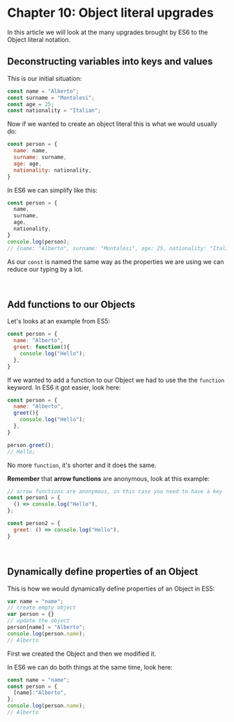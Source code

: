# Chapter 10: Object literal upgrades

In this article we will look at the many upgrades brought by ES6 to the Object literal notation.

## Deconstructing variables into keys and values

This is our initial situation:

``` js
const name = "Alberto";
const surname = "Montalesi";
const age = 25;
const nationality = "Italian";
```

Now if we wanted to create an object literal this is what we would usually do:

```js
const person = {
  name: name,
  surname: surname,
  age: age,
  nationality: nationality,
}
```

In ES6 we can simplify like this:

```js
const person = {
  name,
  surname,
  age,
  nationality,
}
console.log(person);
// {name: "Alberto", surname: "Montalesi", age: 25, nationality: "Italian"}
```

As our `const` is named the same way as the properties we are using we can reduce our typing by a lot.


&nbsp;

## Add functions to our Objects

Let's looks at an example from ES5:

``` js
const person = {
  name: "Alberto",
  greet: function(){
    console.log("Hello");
  },
}
```

If we wanted to add a function to our Object we had to use the the `function` keyword. In ES6 it got easier, look here:

``` js
const person = {
  name: "Alberto",
  greet(){
    console.log("Hello");
  },
}

person.greet();
// Hello;
```

No more `function`, it's shorter and it does the same.

**Remember** that **arrow functions** are anonymous, look at this example:

``` js
// arrow functions are anonymous, in this case you need to have a key
const person1 = {
  () => console.log("Hello"),
};

const person2 = {
  greet: () => console.log("Hello"),
}
```

&nbsp;

##  Dynamically define properties of an Object

This is how we would dynamically define properties of an Object in ES5:

``` js
var name = "name";
// create empty object
var person = {}
// update the object
person[name] = "Alberto";
console.log(person.name);
// Alberto
``` 

First we created the Object and then we modified it.

In ES6 we can do both things at the same time, look here:

``` js
const name = "name";
const person = {
  [name]:"Alberto",
};
console.log(person.name);
// Alberto
```

